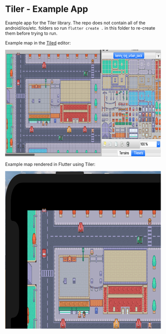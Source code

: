 # Tiler - Example App

Example app for the Tiler library. The repo does not contain all of the android/ios/etc. folders so run `flutter create .` in this folder to re-create them before trying to run.

Example map in the [Tiled](https://www.mapeditor.org/) editor:

<img src="https://github.com/DanTup/tiler/blob/master/doc/screenshots/simple_example_tiled.png" width="795" height="345" />

Example map rendered in Flutter using Tiler:

<img src="https://github.com/DanTup/tiler/blob/master/doc/screenshots/simple_example.png" width="840" height="510" />
